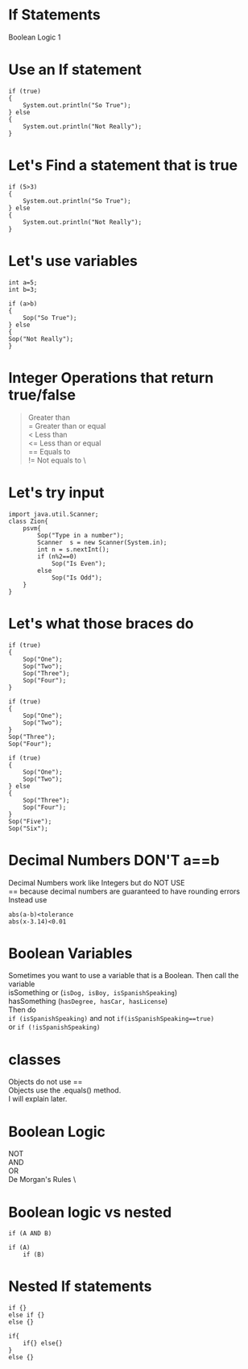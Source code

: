 # If Statements

Boolean Logic 1

# Use an If statement

```
if (true)
{
    System.out.println("So True");
} else
{
    System.out.println("Not Really");
}
```

# Let's Find a statement that is true

```
if (5>3)
{
    System.out.println("So True");
} else
{
    System.out.println("Not Really");
}
```

# Let's use variables

```
int a=5;
int b=3;

if (a>b)
{
    Sop("So True");
} else
{
Sop("Not Really");
}
```

# Integer Operations that return true/false

>   Greater than    \
>=  Greater than or equal   \
<   Less than   \
<=  Less than or equal  \
==  Equals to   \
!=  Not equals to   \

# Let's try input
```
import java.util.Scanner;
class Zion{
    psvm{
        Sop("Type in a number");
        Scanner  s = new Scanner(System.in);
        int n = s.nextInt();
        if (n%2==0)
            Sop("Is Even");
        else
            Sop("Is Odd");
    }
}
```
# Let's what those braces do

```
if (true)
{
    Sop("One");
    Sop("Two");
    Sop("Three");
    Sop("Four");
}
```

```
if (true)
{
    Sop("One");
    Sop("Two");
}
Sop("Three");
Sop("Four");
```

```
if (true)
{
    Sop("One");
    Sop("Two");
} else
{
    Sop("Three");
    Sop("Four");
}
Sop("Five");
Sop("Six");
```

# Decimal Numbers DON'T a==b

Decimal Numbers work like Integers but do NOT USE \
==    because decimal numbers are guaranteed to have rounding errors \
Instead use
```
abs(a-b)<tolerance
abs(x-3.14)<0.01
```

# Boolean Variables

Sometimes you want to use a variable that is a Boolean.  Then call the variable \
isSomething or  (`isDog, isBoy, isSpanishSpeaking`) \
hasSomething (`hasDegree, hasCar, hasLicense`) \
Then do \
`if (isSpanishSpeaking)` and not `if(isSpanishSpeaking==true)` \
or `if (!isSpanishSpeaking)`

# classes

Objects do not use == \
Objects use the .equals() method.   \
I will explain later.

# Boolean Logic

NOT \
AND \
OR  \
De Morgan's Rules \

# Boolean logic vs nested

`if (A AND B)`

```
if (A)
    if (B)
```

# Nested If statements

```
if {}
else if {}
else {}

if{
    if{} else{}
}
else {}
```
